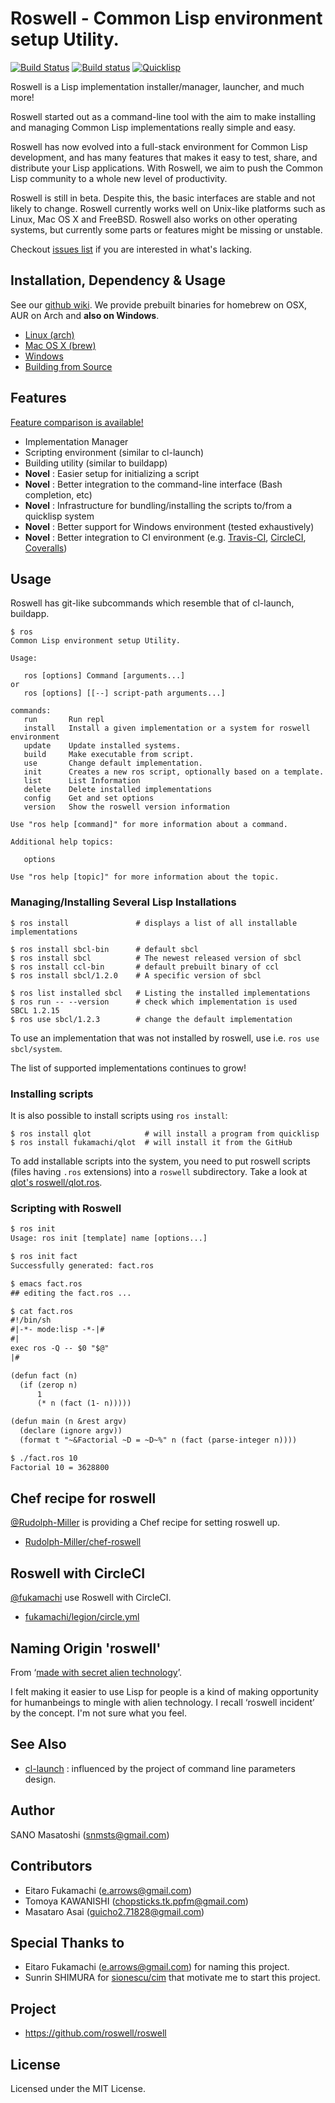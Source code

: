 # Roswell - Common Lisp environment setup Utility.

[![Build Status](https://travis-ci.org/roswell/roswell.svg?branch=master)](https://travis-ci.org/roswell/roswell)
[![Build status](https://ci.appveyor.com/api/projects/status/7jq0392ffqb4i3yn?svg=true)](https://ci.appveyor.com/project/snmsts/roswell-en89n)
[![Quicklisp](http://quickdocs.org/badge/roswell.svg)](http://quickdocs.org/roswell/)

Roswell is a Lisp implementation installer/manager, launcher, and much more!

Roswell started out as a command-line tool with the aim to make installing and managing Common Lisp implementations really simple and easy.

Roswell has now evolved into a full-stack environment for Common Lisp development, and has many features that makes it easy to test, share, and distribute your Lisp applications.
With Roswell, we aim to push the Common Lisp community to a whole new level of productivity.

Roswell is still in beta. Despite this, the basic interfaces are stable and not likely to change. Roswell currently works well on Unix-like platforms such as Linux, Mac OS X and FreeBSD.
Roswell also works on other operating systems, but currently some parts or features might be missing or unstable.

Checkout [issues list](https://github.com/roswell/roswell/issues) if you are interested in what's lacking.

## Installation, Dependency & Usage

See our [github wiki](https://github.com/roswell/roswell/wiki).
We provide prebuilt binaries for homebrew on OSX, AUR on Arch and **also on Windows**.
* [Linux (arch)](https://github.com/roswell/roswell/wiki/Installation#linux)
* [Mac OS X (brew)](https://github.com/roswell/roswell/wiki/Installation#mac-os-x--homebrew)
* [Windows](https://github.com/roswell/roswell/wiki/Installation#windows)
* [Building from Source](https://github.com/roswell/roswell/wiki/Installation#building-from-source)

## Features

[Feature comparison is available!](https://github.com/roswell/roswell/wiki/How-is-Roswell-different)

* Implementation Manager
* Scripting environment (similar to cl-launch)
* Building utility (similar to buildapp)
* **Novel** : Easier setup for initializing a script
* **Novel** : Better integration to the command-line interface (Bash completion, etc)
* **Novel** : Infrastructure for bundling/installing the scripts to/from a quicklisp system
* **Novel** : Better support for Windows environment (tested exhaustively)
* **Novel** : Better integration to CI environment (e.g. [Travis-CI](https://github.com/roswell/roswell/wiki/Travis-CI), [CircleCI](https://github.com/roswell/roswell/wiki/Circle-CI), [Coveralls](https://github.com/roswell/roswell/wiki/Coveralls))

## Usage

Roswell has git-like subcommands which resemble that of cl-launch, buildapp.

```
$ ros
Common Lisp environment setup Utility.

Usage:

   ros [options] Command [arguments...]
or
   ros [options] [[--] script-path arguments...]

commands:
   run       Run repl
   install   Install a given implementation or a system for roswell environment
   update    Update installed systems.
   build     Make executable from script.
   use       Change default implementation.
   init      Creates a new ros script, optionally based on a template.
   list      List Information
   delete    Delete installed implementations
   config    Get and set options
   version   Show the roswell version information

Use "ros help [command]" for more information about a command.

Additional help topics:

   options

Use "ros help [topic]" for more information about the topic.
```

### Managing/Installing Several Lisp Installations

    $ ros install               # displays a list of all installable implementations
    
    $ ros install sbcl-bin      # default sbcl
    $ ros install sbcl          # The newest released version of sbcl
    $ ros install ccl-bin       # default prebuilt binary of ccl
    $ ros install sbcl/1.2.0    # A specific version of sbcl
    
    $ ros list installed sbcl   # Listing the installed implementations
    $ ros run -- --version      # check which implementation is used
    SBCL 1.2.15
    $ ros use sbcl/1.2.3        # change the default implementation

To use an implementation that was not installed by roswell, use i.e. `ros use sbcl/system`.

The list of supported implementations continues to grow!

### Installing scripts

It is also possible to install scripts using `ros install`:

    $ ros install qlot            # will install a program from quicklisp
    $ ros install fukamachi/qlot  # will install it from the GitHub

To add installable scripts into the system, you need to put roswell
scripts (files having `.ros` extensions) into a `roswell` subdirectory.
Take a look at [qlot's roswell/qlot.ros](https://github.com/fukamachi/qlot/tree/master/roswell).


### Scripting with Roswell

```diff
$ ros init
Usage: ros init [template] name [options...]

$ ros init fact
Successfully generated: fact.ros

$ emacs fact.ros
## editing the fact.ros ...

$ cat fact.ros
#!/bin/sh
#|-*- mode:lisp -*-|#
#|
exec ros -Q -- $0 "$@"
|#

(defun fact (n)
  (if (zerop n)
      1
      (* n (fact (1- n)))))

(defun main (n &rest argv)
  (declare (ignore argv))
  (format t "~&Factorial ~D = ~D~%" n (fact (parse-integer n))))

$ ./fact.ros 10
Factorial 10 = 3628800
```

## Chef recipe for roswell

[@Rudolph-Miller](https://github.com/Rudolph-Miller) is providing a Chef recipe for setting roswell up.

- [Rudolph-Miller/chef-roswell](https://github.com/Rudolph-Miller/chef-roswell)

## Roswell with CircleCI

[@fukamachi](https://github.com/fukamachi) use Roswell with CircleCI.

- [fukamachi/legion/circle.yml](https://github.com/fukamachi/legion/blob/master/circle.yml)

## Naming Origin 'roswell'
From &lsquo;[made with secret alien technology](http://www.lisperati.com/logo.html)&rsquo;.

I felt making it easier to use Lisp for people is a kind of making opportunity for humanbeings to mingle with alien technology. I recall &lsquo;roswell incident&rsquo; by the concept. I'm not sure what you feel.

## See Also
+ [cl-launch](http://cliki.net/cl-launch) : influenced by the project of command line parameters design.

## Author
SANO Masatoshi (snmsts@gmail.com)

## Contributors
 * Eitaro Fukamachi (e.arrows@gmail.com)
 * Tomoya KAWANISHI (chopsticks.tk.ppfm@gmail.com)
 * Masataro Asai (guicho2.71828@gmail.com)

## Special Thanks to
 * Eitaro Fukamachi (e.arrows@gmail.com) for naming this project.
 * Sunrin SHIMURA for [sionescu/cim](https://github.com/sionescu/CIM) that motivate me to start this project.

## Project
 * https://github.com/roswell/roswell

## License
Licensed under the MIT License.

